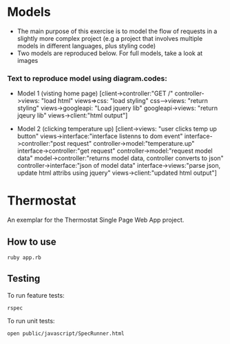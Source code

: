# Models
* The main purpose of this exercise is to model the flow of requests in a slightly more complex project (e.g a project that involves multiple models in different languages, plus styling code)
* Two models are reproduced below. For full models, take a look at images
### Text to reproduce model using diagram.codes: 
* Model 1 (visting home page)
[client->controller:"GET /"
controller->views: "load html"
views=>css: "load styling"
css-->views: "return styling"
views->googleapi: "Load jquery lib"
googleapi->views: "return jqeury lib"
views->client:"html output"]

* Model 2 (clicking temperature up)
[client->views: "user clicks temp up button"
views->interface:"interface listenns to dom event"
interface->controller:"post request"
controller->model:"temperature.up"
interface->controller:"get request"
controller->model:"request model data"
model->controller:"returns model data, controller converts to json"
controller->interface:"json of model data"
interface->views:"parse json, update html attribs using jquery"
views->client:"updated html output"]


# Thermostat

An exemplar for the Thermostat Single Page Web App project.

## How to use

```
ruby app.rb

```

## Testing

To run feature tests:

```
rspec
```

To run unit tests:

```
open public/javascript/SpecRunner.html
```
